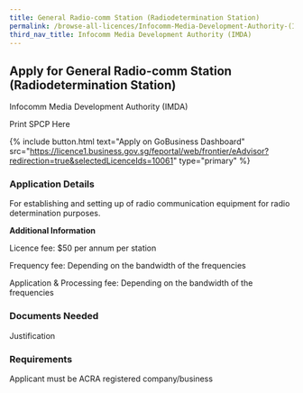```yaml
---
title: General Radio-comm Station (Radiodetermination Station)
permalink: /browse-all-licences/Infocomm-Media-Development-Authority-(IMDA)/General-Radio-comm-Station-(Radiodetermination-Station)
third_nav_title: Infocomm Media Development Authority (IMDA)
---
```


## Apply for General Radio-comm Station (Radiodetermination Station)

Infocomm Media Development Authority (IMDA)

Print SPCP Here


{% include button.html text="Apply on GoBusiness Dashboard" src="https://licence1.business.gov.sg/feportal/web/frontier/eAdvisor?redirection=true&selectedLicenceIds=10061" type="primary" %}

### Application Details

<p>For establishing and setting up of radio communication equipment for radio determination purposes.</p>

**Additional Information**

<p>Licence fee: $50 per annum per station</p>
<p>Frequency fee: Depending on the bandwidth of the frequencies</p>
<p>Application &amp; Processing fee: Depending on the bandwidth of the frequencies</p>

### Documents Needed

Justification

### Requirements

Applicant must be ACRA registered company/business

